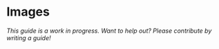 # Images

*This guide is a work in progress. Want to help out? Please contribute by writing a guide!*